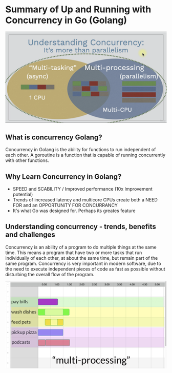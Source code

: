 # Summary of Up and Running with Concurrency in Go (Golang)
![alt text](./images/understanding-concurrency.png)

## What is concurrency Golang?

Concurrency in Golang is the ability for functions to run independent of each other. A goroutine is a function that is capable of running concurrently with other functions.

## Why Learn Concurrency in Golang?
- SPEED and SCABILITY / Improved performance (10x Improvement potential)
- Trends of increased latency and multicore CPUs create both a NEED FOR and an OPPORTUNiTY FOR CONCURRANCY
- It's what Go was designed for. Perhaps its greates feature

## Understanding concurrency - trends, benefits and challenges
Concurrency is an ability of a program to do multiple things at the same time. This means a program that have two or more tasks that run individually of each other, at about the same time, but remain part of the same program. Concurrency is very important in modern software, due to the need to execute independent pieces of code as fast as possible without disturbing the overall flow of the program.

![alt text](./images/understanding-multi-processing.png)
